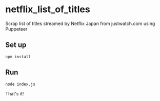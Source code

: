 # netflix_list_of_titles
Scrap list of titles streamed by Netflix Japan from justwatch.com using Puppeteer

## Set up
`npm install`

## Run
`node index.js`

That's it!
